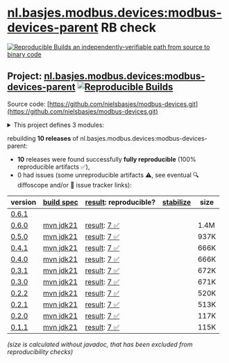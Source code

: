 [nl.basjes.modbus.devices:modbus-devices-parent](https://central.sonatype.com/artifact/nl.basjes.modbus.devices/modbus-devices-parent/versions) RB check
=======

[![Reproducible Builds](https://reproducible-builds.org/images/logos/rb.svg) an independently-verifiable path from source to binary code](https://reproducible-builds.org/)

## Project: [nl.basjes.modbus.devices:modbus-devices-parent](https://central.sonatype.com/artifact/nl.basjes.modbus.devices/modbus-devices-parent/versions) [![Reproducible Builds](https://img.shields.io/endpoint?url=https://raw.githubusercontent.com/jvm-repo-rebuild/reproducible-central/master/content/nl/basjes/modbus/devices/modbus-devices-parent/badge.json)](https://github.com/jvm-repo-rebuild/reproducible-central/blob/master/content/nl/basjes/modbus/devices/modbus-devices-parent/README.md)

Source code: [https://github.com/nielsbasjes/modbus-devices.git](https://github.com/nielsbasjes/modbus-devices.git)

<details><summary>This project defines 3 modules:</summary>

* [nl.basjes.modbus.devices:modbus-device-sdm630](https://central.sonatype.com/artifact/nl.basjes.modbus.devices/modbus-device-sdm630/overview)
* [nl.basjes.modbus.devices:modbus-device-thermia-genesis](https://central.sonatype.com/artifact/nl.basjes.modbus.devices/modbus-device-thermia-genesis/overview)
* [nl.basjes.modbus.devices:modbus-devices-parent](https://central.sonatype.com/artifact/nl.basjes.modbus.devices/modbus-devices-parent/overview)
</details>

rebuilding **10 releases** of nl.basjes.modbus.devices:modbus-devices-parent:
- **10** releases were found successfully **fully reproducible** (100% reproducible artifacts :white_check_mark:),
- 0 had issues (some unreproducible artifacts :warning:, see eventual :mag: diffoscope and/or :memo: issue tracker links):

| version | [build spec](/BUILDSPEC.md) | [result](https://reproducible-builds.org/docs/jvm/): reproducible? | [stabilize](https://github.com/google/oss-rebuild/blob/main/cmd/stabilize/README.md) | size |
| -- | --------- | ------ | ------ | -- |
| [0.6.1](https://central.sonatype.com/artifact/nl.basjes.modbus.devices/modbus-devices-parent/0.6.1/pom) | | | |
| [0.6.0](https://central.sonatype.com/artifact/nl.basjes.modbus.devices/modbus-devices-parent/0.6.0/pom) | [mvn jdk21](modbus-devices-parent-0.6.0.buildspec) | [result](modbus-devices-parent-0.6.0.buildinfo): [7 :white_check_mark: ](modbus-devices-parent-0.6.0.buildcompare) | | 1.4M |
| [0.5.0](https://central.sonatype.com/artifact/nl.basjes.modbus.devices/modbus-devices-parent/0.5.0/pom) | [mvn jdk21](modbus-devices-parent-0.5.0.buildspec) | [result](modbus-devices-parent-0.5.0.buildinfo): [7 :white_check_mark: ](modbus-devices-parent-0.5.0.buildcompare) | | 937K |
| [0.4.1](https://central.sonatype.com/artifact/nl.basjes.modbus.devices/modbus-devices-parent/0.4.1/pom) | [mvn jdk21](modbus-devices-parent-0.4.1.buildspec) | [result](modbus-devices-parent-0.4.1.buildinfo): [7 :white_check_mark: ](modbus-devices-parent-0.4.1.buildcompare) | | 666K |
| [0.4.0](https://central.sonatype.com/artifact/nl.basjes.modbus.devices/modbus-devices-parent/0.4.0/pom) | [mvn jdk21](modbus-devices-parent-0.4.0.buildspec) | [result](modbus-devices-parent-0.4.0.buildinfo): [7 :white_check_mark: ](modbus-devices-parent-0.4.0.buildcompare) | | 666K |
| [0.3.1](https://central.sonatype.com/artifact/nl.basjes.modbus.devices/modbus-devices-parent/0.3.1/pom) | [mvn jdk21](modbus-devices-parent-0.3.1.buildspec) | [result](modbus-devices-parent-0.3.1.buildinfo): [7 :white_check_mark: ](modbus-devices-parent-0.3.1.buildcompare) | | 672K |
| [0.3.0](https://central.sonatype.com/artifact/nl.basjes.modbus.devices/modbus-devices-parent/0.3.0/pom) | [mvn jdk21](modbus-devices-parent-0.3.0.buildspec) | [result](modbus-devices-parent-0.3.0.buildinfo): [7 :white_check_mark: ](modbus-devices-parent-0.3.0.buildcompare) | | 671K |
| [0.2.2](https://central.sonatype.com/artifact/nl.basjes.modbus.devices/modbus-devices-parent/0.2.2/pom) | [mvn jdk21](modbus-devices-parent-0.2.2.buildspec) | [result](modbus-devices-parent-0.2.2.buildinfo): [7 :white_check_mark: ](modbus-devices-parent-0.2.2.buildcompare) | | 520K |
| [0.2.1](https://central.sonatype.com/artifact/nl.basjes.modbus.devices/modbus-devices-parent/0.2.1/pom) | [mvn jdk21](modbus-devices-parent-0.2.1.buildspec) | [result](modbus-devices-parent-0.2.1.buildinfo): [7 :white_check_mark: ](modbus-devices-parent-0.2.1.buildcompare) | | 513K |
| [0.2.0](https://central.sonatype.com/artifact/nl.basjes.modbus.devices/modbus-devices-parent/0.2.0/pom) | [mvn jdk21](modbus-devices-parent-0.2.0.buildspec) | [result](modbus-devices-parent-0.2.0.buildinfo): [7 :white_check_mark: ](modbus-devices-parent-0.2.0.buildcompare) | | 117K |
| [0.1.1](https://central.sonatype.com/artifact/nl.basjes.modbus.devices/modbus-devices-parent/0.1.1/pom) | [mvn jdk21](modbus-devices-parent-0.1.1.buildspec) | [result](modbus-devices-parent-0.1.1.buildinfo): [7 :white_check_mark: ](modbus-devices-parent-0.1.1.buildcompare) | | 115K |

<i>(size is calculated without javadoc, that has been excluded from reproducibility checks)</i>
